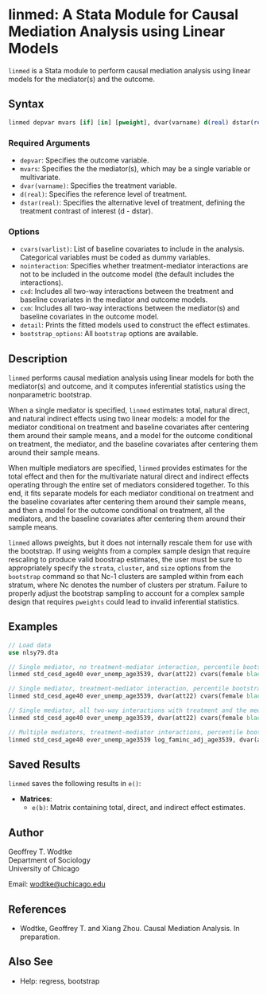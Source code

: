 # linmed: A Stata Module for Causal Mediation Analysis using Linear Models

`linmed` is a Stata module to perform causal mediation analysis using linear models for the mediator(s) and the outcome. 

## Syntax

```stata
linmed depvar mvars [if] [in] [pweight], dvar(varname) d(real) dstar(real) [options]
```

### Required Arguments

- `depvar`: Specifies the outcome variable.
- `mvars`: Specifies the the mediator(s), which may be a single variable or multivariate.
- `dvar(varname)`: Specifies the treatment variable.
- `d(real)`: Specifies the reference level of treatment.
- `dstar(real)`: Specifies the alternative level of treatment, defining the treatment contrast of interest (d - dstar).

### Options

- `cvars(varlist)`: List of baseline covariates to include in the analysis. Categorical variables must be coded as dummy variables.
- `nointeraction`: Specifies whether treatment-mediator interactions are not to be included in the outcome model (the default includes the interactions).
- `cxd`: Includes all two-way interactions between the treatment and baseline covariates in the mediator and outcome models.
- `cxm`: Includes all two-way interactions between the mediator(s) and baseline covariates in the outcome model.
- `detail`: Prints the fitted models used to construct the effect estimates.
- `bootstrap_options`: All `bootstrap` options are available.

## Description

`linmed` performs causal mediation analysis using linear models for both the mediator(s) and outcome, and it
computes inferential statistics using the nonparametric bootstrap.

When a single mediator is specified, `linmed` estimates total, natural direct, and natural indirect effects using two linear models: a model for the mediator conditional on treatment and baseline covariates after centering them around their sample means, and a model for the outcome conditional on treatment, the mediator, and the baseline covariates after centering them around their sample means.

When multiple mediators are specified, `linmed` provides estimates for the total effect and then for the multivariate natural direct and indirect effects operating through the entire set of mediators considered together. To this end, it fits separate models for each mediator conditional on treatment and the baseline covariates after centering them around their sample means, and then a model for the outcome conditional on treatment, all the mediators, and the baseline covariates after centering them around their sample means.

`linmed` allows pweights, but it does not internally rescale them for use with the bootstrap. If using weights from a complex sample design that require rescaling to produce valid boostrap estimates, the user must be sure to appropriately specify the `strata`, `cluster`, and `size` options from the `bootstrap` command so that Nc-1 clusters are sampled within from each stratum, where Nc denotes the number of clusters per stratum. Failure to properly adjust the bootstrap sampling to account for a complex sample design that requires `pweights` could lead to invalid inferential statistics.

## Examples

```stata
// Load data
use nlsy79.dta

// Single mediator, no treatment-mediator interaction, percentile bootstrap CIs with default settings
linmed std_cesd_age40 ever_unemp_age3539, dvar(att22) cvars(female black hispan paredu parprof parinc_prank famsize afqt3) d(1) dstar(0) nointer

// Single mediator, treatment-mediator interaction, percentile bootstrap CIs with 1000 replications
linmed std_cesd_age40 ever_unemp_age3539, dvar(att22) cvars(female black hispan paredu parprof parinc_prank famsize afqt3) d(1) dstar(0) reps(1000)

// Single mediator, all two-way interactions with treatment and the mediator, percentile bootstrap CIs
linmed std_cesd_age40 ever_unemp_age3539, dvar(att22) cvars(female black hispan paredu parprof parinc_prank famsize afqt3) d(1) dstar(0) cxd cxm reps(1000)

// Multiple mediators, treatment-mediator interactions, percentile bootstrap CIs
linmed std_cesd_age40 ever_unemp_age3539 log_faminc_adj_age3539, dvar(att22) cvars(female black hispan paredu parprof parinc_prank famsize afqt3) d(1) dstar(0) reps(1000)

```

## Saved Results

`linmed` saves the following results in `e()`:

- **Matrices**:
  - `e(b)`: Matrix containing total, direct, and indirect effect estimates.

## Author

Geoffrey T. Wodtke  
Department of Sociology  
University of Chicago

Email: [wodtke@uchicago.edu](mailto:wodtke@uchicago.edu)

## References

- Wodtke, Geoffrey T. and Xiang Zhou. Causal Mediation Analysis. In preparation.

## Also See

- Help: regress, bootstrap

```
